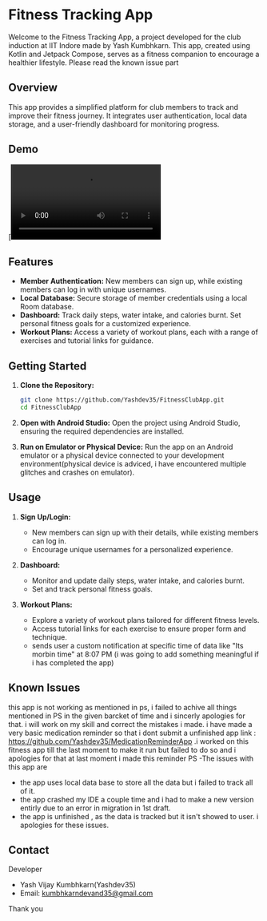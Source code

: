 
# Fitness Tracking App

Welcome to the Fitness Tracking App, a project developed for the club induction at IIT Indore made by Yash Kumbhkarn. This app, created using Kotlin and Jetpack Compose, serves as a fitness companion to encourage a healthier lifestyle.
Please read the known issue part

## Overview

This app provides a simplified platform for club members to track and improve their fitness journey. It integrates user authentication, local data storage, and a user-friendly dashboard for monitoring progress.

## Demo
[![Watch the video](https://github.com/Yashdev35/FitnessApp2/blob/main/demo%20Fitness%20app.mp4)


## Features

- **Member Authentication:** New members can sign up, while existing members can log in with unique usernames.
- **Local Database:** Secure storage of member credentials using a local Room database.
- **Dashboard:** Track daily steps, water intake, and calories burnt. Set personal fitness goals for a customized experience.
- **Workout Plans:** Access a variety of workout plans, each with a range of exercises and tutorial links for guidance.

## Getting Started

1. **Clone the Repository:**
   ```bash
   git clone https://github.com/Yashdev35/FitnessClubApp.git
   cd FitnessClubApp
   ```

2. **Open with Android Studio:**
   Open the project using Android Studio, ensuring the required dependencies are installed.

3. **Run on Emulator or Physical Device:**
   Run the app on an Android emulator or a physical device connected to your development environment(physical device is adviced, i have encountered multiple glitches and crashes on emulator).

## Usage

1. **Sign Up/Login:**
   - New members can sign up with their details, while existing members can log in.
   - Encourage unique usernames for a personalized experience.

2. **Dashboard:**
   - Monitor and update daily steps, water intake, and calories burnt.
   - Set and track personal fitness goals.

3. **Workout Plans:**
   - Explore a variety of workout plans tailored for different fitness levels.
   - Access tutorial links for each exercise to ensure proper form and technique.
   - sends user a custom notification at specific time of data like "Its morbin time" at 8:07 PM (i was going to add something meaningful if i has completed the app)

## Known Issues

this app is not working as mentioned in ps, i failed to achive all things mentioned in PS in the given barcket of time and i sincerly apologies for that.
i will work on my skill and correct the mistakes i made. i have made a very basic medication reminder so that i dont submit a unfinished app link : https://github.com/Yashdev35/MedicationReminderApp
  .i worked on this fitness app till the last moment to make it run but failed to do so and i apologies for that at last moment i made this reminder PS
-The issues with this app are 
  - the app uses local data base to store all the data but i failed to track all of it.
  - the app crashed my IDE a couple time and i had to make a new version entirly due to an error in migration in 1st draft.
  - the app is unfinished , as the data is tracked but it isn't showed to user.
i apologies for these issues.
## Contact

Developer

- Yash Vijay Kumbhkarn(Yashdev35)
- Email: kumbhkarndevand35@gmail.com

Thank you
